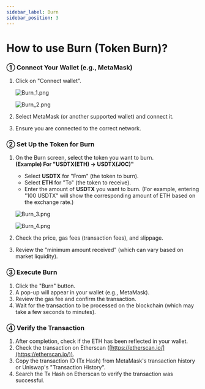 ```yaml
---
sidebar_label: Burn
sidebar_position: 3
---
```


# How to use Burn (Token Burn)?

### **① Connect Your Wallet (e.g., MetaMask)**

1. Click on "Connect wallet".
    
    ![Burn_1.png](/img/docs/Burn_1.png)

    ![Burn_2.png](/img/docs/Burn_2.png)
        
2. Select MetaMask (or another supported wallet) and connect it.
3. Ensure you are connected to the correct network.

### **② Set Up the Token for Burn**

1. On the Burn screen, select the token you want to burn.  
   **(Example) For "USDTX(ETH) → USDTX(JOC)"**  
   - Select **USDTX** for "From" (the token to burn).  
   - Select **ETH** for "To" (the token to receive).  
   - Enter the amount of **USDTX** you want to burn. (For example, entering "100 USDTX" will show the corresponding amount of ETH based on the exchange rate.)
    
    ![Burn_3.png](/img/docs/Burn_3.png)
    
    ![Burn_4.png](/img/docs/Burn_4.png)
    
2. Check the price, gas fees (transaction fees), and slippage.  
3. Review the "minimum amount received" (which can vary based on market liquidity).

### **③ Execute Burn**

1. Click the "Burn" button.  
2. A pop-up will appear in your wallet (e.g., MetaMask).  
3. Review the gas fee and confirm the transaction.  
4. Wait for the transaction to be processed on the blockchain (which may take a few seconds to minutes).

### **④ Verify the Transaction**

1. After completion, check if the ETH has been reflected in your wallet.  
2. Check the transaction on Etherscan ([https://etherscan.io/](https://etherscan.io/)).  
3. Copy the transaction ID (Tx Hash) from MetaMask's transaction history or Uniswap's "Transaction History".  
4. Search the Tx Hash on Etherscan to verify the transaction was successful.
